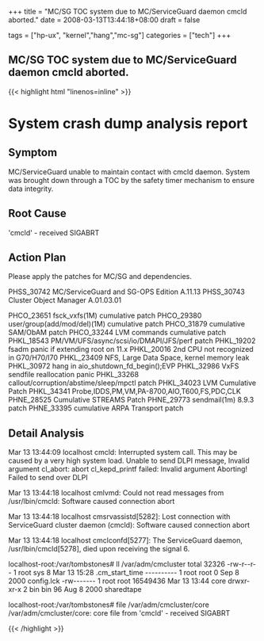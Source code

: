 +++
title = "MC/SG TOC system due to MC/ServiceGuard daemon cmcld aborted."
date = 2008-03-13T13:44:18+08:00
draft = false

tags = ["hp-ux", "kernel","hang","mc-sg"]
categories = ["tech"]
+++
## MC/SG TOC system due to MC/ServiceGuard daemon cmcld aborted.

{{< highlight html "linenos=inline" >}}

System crash dump analysis report
=================================
Symptom
-------
  MC/ServiceGuard unable to maintain contact with cmcld daemon.
  System was brought down through a TOC by the safety timer mechanism
  to ensure data integrity.

Root Cause
----------
  'cmcld' - received SIGABRT

Action Plan
-----------
 Please apply the patches for MC/SG and dependencies.

 PHSS_30742  MC/ServiceGuard and SG-OPS Edition A.11.13
 PHSS_30743  Cluster Object Manager A.01.03.01

 PHCO_23651  fsck_vxfs(1M) cumulative patch
 PHCO_29380  user/group(add/mod/del)(1M) cumulative patch
 PHCO_31879  cumulative SAM/ObAM patch
 PHCO_33244  LVM commands cumulative patch
 PHKL_18543  PM/VM/UFS/async/scsi/io/DMAPI/JFS/perf patch
 PHKL_19202  fsadm panic if extending root on 11.x
 PHKL_20016  2nd CPU not recognized in G70/H70/I70
 PHKL_23409  NFS, Large Data Space, kernel memory leak
 PHKL_30972  hang in aio_shutdown_fd_begin();EVP
 PHKL_32986  VxFS sendfile reallocation panic
 PHKL_33268  callout/corruption/abstime/sleep/mpctl patch
 PHKL_34023  LVM Cumulative Patch
 PHKL_34341  Probe,IDDS,PM,VM,PA-8700,AIO,T600,FS,PDC,CLK
 PHNE_28525  Cumulative STREAMS Patch
 PHNE_29773  sendmail(1m) 8.9.3 patch
 PHNE_33395  cumulative ARPA Transport patch


Detail Analysis
---------------

Mar 13 13:44:09 localhost cmcld: 
    Interrupted system call.  This may be caused by a very high system load.
    Unable to send DLPI message, Invalid argument
    cl_abort: abort cl_kepd_printf failed: Invalid argument
    Aborting! Failed to send over DLPI

Mar 13 13:44:18 localhost cmlvmd: 
  Could not read messages from /usr/lbin/cmcld:
  Software caused connection abort

Mar 13 13:44:18 localhost cmsrvassistd[5282]: 
    Lost connection with ServiceGuard cluster daemon (cmcld): 
    Software caused connection abort

Mar 13 13:44:18 localhost cmclconfd[5277]: 
    The ServiceGuard daemon, /usr/lbin/cmcld[5278],
    died upon receiving the signal 6.

localhost-root:/var/tombstones# ll /var/adm/cmcluster total 32326
-rw-r--r--   1 root       sys              8 Mar 13 15:28 .cm_start_time
----------   1 root       root             0 Sep  8  2000 config.lck
-rw-------   1 root       root       16549436 Mar 13 13:44 core
drwxr-xr-x   2 bin        bin             96 Aug  8  2000 sharedtape

localhost-root:/var/tombstones# file /var/adm/cmcluster/core
/var/adm/cmcluster/core:        core file from 'cmcld' - received SIGABRT

{{< /highlight >}}

